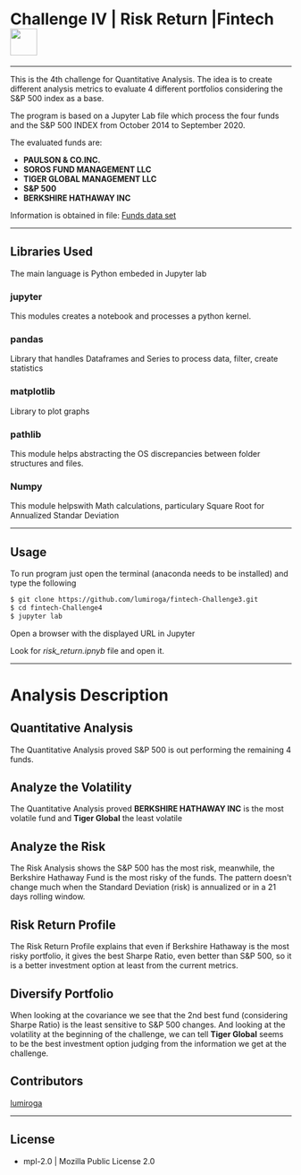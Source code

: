 # Challenge IV | Risk Return |Fintech <img src="https://instructure-uploads-pdx.s3.us-west-2.amazonaws.com/account_150420000000000001/attachments/590996/columbia.png" height="48" width="48">

---

This is the 4th challenge for Quantitative Analysis.
The idea is to create different analysis metrics to evaluate 4 different portfolios considering the S&P 500 index as a base.

The program is based on a Jupyter Lab file which process the four funds and the S&P 500 INDEX from October 2014 to September 2020.

The evaluated funds are: 

- **PAULSON & CO.INC.**            
- **SOROS FUND MANAGEMENT LLC**    
- **TIGER GLOBAL MANAGEMENT LLC**    
- **S&P 500**                        
- **BERKSHIRE HATHAWAY INC**   

Information is obtained in file: [Funds data set](./Resources/whale_navs.csv)

---

## Libraries Used

The main language is Python embeded in Jupyter lab

### jupyter

This modules creates a notebook and processes a python kernel.

### pandas

Library that handles Dataframes and Series to process data, filter, create statistics

### matplotlib

Library to plot graphs

### pathlib

This module helps abstracting the OS discrepancies between folder structures and files.

### Numpy

This module helpswith Math calculations, particulary Square Root for Annualized Standar Deviation

---

## Usage

To run program just open the terminal (anaconda needs to be installed) and type the following

``` bash
$ git clone https://github.com/lumiroga/fintech-Challenge3.git
$ cd fintech-Challenge4
$ jupyter lab 

```

Open a browser with the displayed URL in Jupyter

Look for *risk_return.ipnyb* file and open it.

---
# Analysis Description

## Quantitative Analysis 

The Quantitative Analysis proved S&P 500 is out performing the remaining 4 funds.



## Analyze the Volatility

The Quantitative Analysis proved **BERKSHIRE HATHAWAY INC** is the most volatile fund and **Tiger Global** the least volatile


## Analyze the Risk

The Risk Analysis shows the S&P 500 has the most risk, meanwhile, the Berkshire Hathaway Fund is the most risky of the funds. The pattern doesn't change much when the Standard Deviation (risk) is annualized or in a 21 days rolling window.

## Risk Return Profile

The Risk Return Profile explains that even if Berkshire Hathaway is the most risky portfolio, it gives the best Sharpe Ratio, even better than S&P 500, so it is a better investment option at least from the current metrics.

## Diversify Portfolio

When looking at the covariance we see that the 2nd best fund (considering Sharpe Ratio) is the least sensitive to S&P 500 changes. And looking at the volatility at the beginning of the challenge, we can tell **Tiger Global** seems to be the best investment option judging from the information we get at the challenge.


## Contributors

[lumiroga](https://github.com/lumiroga)

---

## License

* mpl-2.0 | Mozilla Public License 2.0